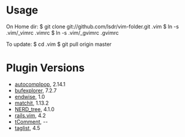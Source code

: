 # Usage

On Home dir:
    $ git clone git://github.com/lsdr/vim-folder.git .vim
    $ ln -s .vim/_vimrc .vimrc
    $ ln -s .vim/_gvimrc .gvimrc

To update:
    $ cd .vim
    $ git pull origin master

# Plugin Versions

* [autocomplpop](http://www.vim.org/scripts/script.php?script_id=1879), 2.14.1
* [bufexplorer](http://www.vim.org/scripts/script.php?script_id=42), 7.2.7
* [endwise](http://www.vim.org/scripts/script.php?script_id=2386), 1.0
* [matchit](http://www.vim.org/scripts/script.php?script_id=39), 1.13.2
* [NERD_tree](http://www.vim.org/scripts/script.php?script_id=1658), 4.1.0
* [rails.vim](http://www.vim.org/scripts/script.php?script_id=1567), 4.2
* [tComment](http://www.vim.org/scripts/script.php?script_id=1173), --
* [taglist](http://www.vim.org/scripts/script.php?script_id=273), 4.5

